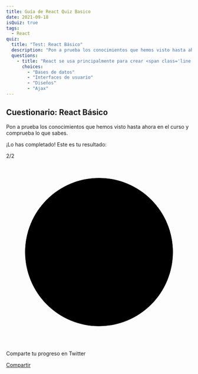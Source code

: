 ```yaml
---
title: Guía de React Quiz Basico
date: 2021-09-18
isQuiz: true
tags:
  - React
quiz:
  title: "Test: React Básico"
  description: "Pon a prueba los conocimientos que hemos visto hasta ahora en el curso y comprueba lo que sabes."
  questions:
    - title: "React se usa principalmente para crear <span class='line'>___</span>"
      choices:
        - "Bases de datos"
        - "Interfaces de usuario"
        - "Diseños"
        - "Ajax"
---
```


<quiz-es class="bleed" start-text="Comenzar" next-text="Siguiente">
  <h2 slot="quiz-title" class="quiz__title text-level--4">Cuestionario: React Básico</h2>
  <div slot="quiz-description" class="quiz__description">
    <p>Pon a prueba los conocimientos que hemos visto hasta ahora en el curso y comprueba lo que sabes.</p>
  </div>
  <div slot="quiz-result" class="quiz__result">
    <p>¡Lo has completado! Este es tu resultado:</p>
    <div class="progress-circle">
      <div class="progress-circle__number">
        2/2
      </div>
      <div class="progress-circle__fill">
        <svg class="icon" viewBox="0 0 40 40">
          <circle r="15.9154943092" cy="20" cx="20" />
          <circle class="progress-circle__result" r="15.9154943092" cy="20" cx="20" stroke-dashoffset="25" transform="rotate(-90,20,20)" />
        </svg>
      </div>
    </div>
    <p>Comparte tu progreso en Twitter</p>
    <p>
      <a href="#" class="button_tweet" data-tags="">Compartir</a>
    </p>
  </div>
</quiz-es>

<script>
window.questions = [
  {
    title: "React se usa principalmente para crear <span class='line'>___</span>",
    choices: [
      "Bases de datos",
      "Interfaces de usuario",
      "Diseños",
      "Ajax"
    ],
    answer: 1
  },
  {
    title: "React se usa principalmente para crear __",
    choices: [
      "Bases de datos",
      "Interfaces de usuario",
      "Diseños",
      "Ajax"
    ],
    answer: 1
  }
];
</script>
